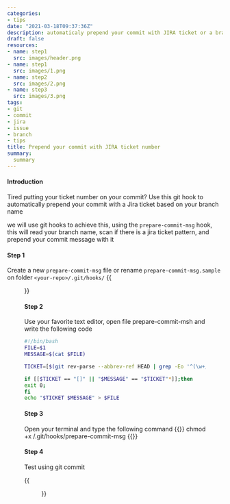 ```yaml
---
categories:
- tips
date: "2021-03-18T09:37:36Z"
description: automaticaly prepend your commit with JIRA ticket or a branch name
draft: false
resources:
- name: step1
  src: images/header.png
- name: step1
  src: images/1.png
- name: step2
  src: images/2.png
- name: step3
  src: images/3.png
tags:
- git
- commit
- jira
- issue
- branch
- tips
title: Prepend your commit with JIRA ticket number
summary:
  summary
---
```


#### Introduction

Tired putting your ticket number on your commit?
Use this git hook to automatically prepend your commit with a Jira ticket based on your branch name

we will use git hooks to achieve this, using the `prepare-commit-msg` hook, this will read your branch name, scan if there is a jira ticket pattern, and prepend your commit message with it

#### Step 1

Create a new `prepare-commit-msg` file or rename `prepare-commit-msg.sample` on folder `<your-repo>/.git/hooks/`
{{<figure src="images/1.png">}}

#### Step 2

Use your favorite text editor, open file prepare-commit-msh and write the following code

```bash
#!/bin/bash
FILE=$1
MESSAGE=$(cat $FILE)

TICKET=[$(git rev-parse --abbrev-ref HEAD | grep -Eo '^(\w+/)?(\w+[-_])?[0-9]+' | grep -Eo '(\w+[-])?[0-9]+' | tr "[:lower:]" "[:upper:]")]

if [[$TICKET == "[]" || "$MESSAGE" == "$TICKET"*]];then
exit 0;
fi
echo "$TICKET $MESSAGE" > $FILE
```

#### Step 3

Open your terminal and type the following command
{{<highlight bash>}}
chmod +x <yourrepo>/.git/hooks/prepare-commit-msg
{{</highlight>}}

#### Step 4

Test using git commit

{{<figure src="images/sample.png">}}
